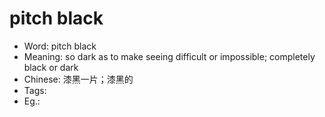 # pitch black

- Word: pitch black
- Meaning: so dark as to make seeing difficult or impossible; completely black or dark
- Chinese: 漆黑一片；漆黑的
- Tags: 
- Eg.: 

